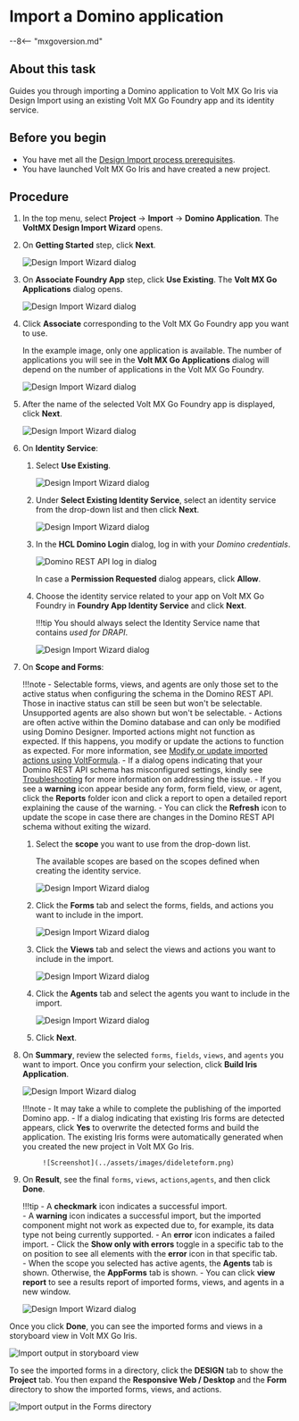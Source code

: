 # Import a Domino application 

--8<-- "mxgoversion.md"

## About this task

Guides you through importing a Domino application to Volt MX Go Iris via Design Import using an existing Volt MX Go Foundry app and its identity service. 

## Before you begin

- You have met all the [Design Import process prerequisites](../tutorials/designimport.md#before-you-begin).  
- You have launched Volt MX Go Iris and have created a new project. 

## Procedure

1. In the top menu, select **Project** &rarr; **Import** &rarr; **Domino Application**. The **VoltMX Design Import Wizard** opens.

2. On **Getting Started** step, click **Next**.

    ![Design Import Wizard dialog](../assets/images/diwizard.png)
    
3. On **Associate Foundry App** step, click **Use Existing**. The **Volt MX Go Applications** dialog opens.

    ![Design Import Wizard dialog](../assets/images/difoundryapp.png)

1. Click **Associate** corresponding to the Volt MX Go Foundry app you want to use. 

    In the example image, only one application is available. The number of applications you will see in the **Volt MX Go Applications** dialog will depend on the number of applications in the Volt MX Go Foundry. 

    ![Design Import Wizard dialog](../assets/images/diassociate.png)

1. After the name of the selected Volt MX Go Foundry app is displayed, click **Next**.

    ![Design Import Wizard dialog](../assets/images/difoundrybackend.png) 
         
4. On **Identity Service**:

    1. Select **Use Existing**.

        ![Design Import Wizard dialog](../assets/images/diexistdrapi.png)

    2. Under **Select Existing Identity Service**, select an identity service from the drop-down list and then click **Next**.

        ![Design Import Wizard dialog](../assets/images/didrapi.png)

    1. In the **HCL Domino Login** dialog, log in with your *Domino credentials*.

        ![Domino REST API log in dialog](../assets/images/dicredential.png)

        In case a **Permission Requested** dialog appears, click **Allow**.

    1. Choose the identity service related to your app on Volt MX Go Foundry in **Foundry App Identity Service** and click **Next**.

        !!!tip
            You should always select the Identity Service name that contains *used for DRAPI*.

        ![Design Import Wizard dialog](../assets/images/difoundry.png)

5. On **Scope and Forms**:

    !!!note
        - Selectable forms, views, and agents are only those set to the active status when configuring the schema in the Domino REST API. Those in inactive status can still be seen but won't be selectable. Unsupported agents are also shown but won't be selectable. 
        - Actions are often active within the Domino database and can only be modified using Domino Designer. Imported actions might not function as expected. If this happens, you modify or update the actions to function as expected. For more information, see [Modify or update imported actions using VoltFormula](../howto/importvoltformula.md).
        - If a dialog opens indicating that your Domino REST API schema has misconfigured settings, kindly see [Troubleshooting](../references/troubleshoot.md#design-import) for more information on addressing the issue.
        - If you see a **warning** icon appear beside any form, form field, view, or agent, click the **Reports** folder icon and click a report to open a detailed report explaining the cause of the warning.
        - You can click the **Refresh** icon to update the scope in case there are changes in the Domino REST API schema without exiting the wizard.

    1. Select the **scope** you want to use from the drop-down list. 
    
        The available scopes are based on the scopes defined when creating the identity service.  

        ![Design Import Wizard dialog](../assets/images/discope.png)

    1. Click the **Forms** tab and select the forms, fields, and actions you want to include in the import. 
        
        ![Design Import Wizard dialog](../assets/images/discopeform.png)

    1. Click the **Views** tab and select the views and actions you want to include in the import.

        ![Design Import Wizard dialog](../assets/images/didbviews.png)

    1. Click the **Agents** tab and select the agents you want to include in the import. 

        ![Design Import Wizard dialog](../assets/images/diagents.png)

    1. Click **Next**.
    
6. On **Summary**, review the selected `forms`, `fields`, `views`, and `agents` you want to import. Once you confirm your selection, click **Build Iris Application**.

    ![Design Import Wizard dialog](../assets/images/disummary.png)

    !!!note
        - It may take a while to complete the publishing of the imported Domino app.
        - If a dialog indicating that existing Iris forms are detected appears, click **Yes** to overwrite the detected forms and build the application. The existing Iris forms were automatically generated when you created the new project in Volt MX Go Iris. 

            ![Screenshot](../assets/images/dideleteform.png)

7. On **Result**, see the final `forms`, `views`, `actions`,`agents`, and then click **Done**.
 
    !!!tip
        - A **checkmark** icon indicates a successful import.  
        - A **warning** icon indicates a successful import, but the imported component might not work as expected due to, for example, its data type not being currently supported. 
        - An **error** icon indicates a failed import. 
        - Click the **Show only with errors** toggle in a specific tab to the on position to see all elements with the **error** icon in that specific tab.  
        - When the scope you selected has active agents, the **Agents** tab is shown. Otherwise, the **AppForms** tab is shown.
        - You can click **view report** to see a results report of imported forms, views, and agents in a new window. 

    ![Design Import Wizard dialog](../assets/images/diresult.png) 


Once you click **Done**, you can see the imported forms and views in a storyboard view in Volt MX Go Iris. 

![Import output in storyboard view](../assets/images/dioutput.png)

To see the imported forms in a directory, click the **DESIGN** tab to show the **Project** tab. You then expand the **Responsive Web / Desktop** and the **Form** directory to show the imported forms, views, and actions.

![Import output in the Forms directory](../assets/images/dioutput1.png)